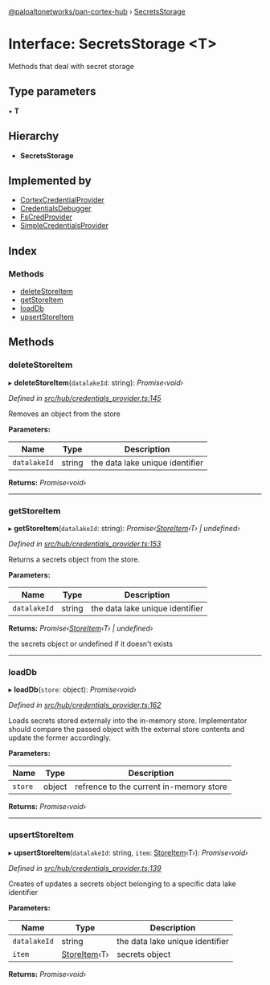 [@paloaltonetworks/pan-cortex-hub](../README.md) › [SecretsStorage](secretsstorage.md)

# Interface: SecretsStorage <**T**>

Methods that deal with secret storage

## Type parameters

▪ **T**

## Hierarchy

* **SecretsStorage**

## Implemented by

* [CortexCredentialProvider](../classes/cortexcredentialprovider.md)
* [CredentialsDebugger](../classes/credentialsdebugger.md)
* [FsCredProvider](../classes/fscredprovider.md)
* [SimpleCredentialsProvider](../classes/simplecredentialsprovider.md)

## Index

### Methods

* [deleteStoreItem](secretsstorage.md#deletestoreitem)
* [getStoreItem](secretsstorage.md#getstoreitem)
* [loadDb](secretsstorage.md#loaddb)
* [upsertStoreItem](secretsstorage.md#upsertstoreitem)

## Methods

###  deleteStoreItem

▸ **deleteStoreItem**(`datalakeId`: string): *Promise‹void›*

*Defined in [src/hub/credentials_provider.ts:145](https://github.com/xhoms/pan-cortex-hub-nodejs/blob/bb3819c/src/hub/credentials_provider.ts#L145)*

Removes an object from the store

**Parameters:**

Name | Type | Description |
------ | ------ | ------ |
`datalakeId` | string | the data lake unique identifier  |

**Returns:** *Promise‹void›*

___

###  getStoreItem

▸ **getStoreItem**(`datalakeId`: string): *Promise‹[StoreItem](storeitem.md)‹T› | undefined›*

*Defined in [src/hub/credentials_provider.ts:153](https://github.com/xhoms/pan-cortex-hub-nodejs/blob/bb3819c/src/hub/credentials_provider.ts#L153)*

Returns a secrets object from the store.

**Parameters:**

Name | Type | Description |
------ | ------ | ------ |
`datalakeId` | string | the data lake unique identifier |

**Returns:** *Promise‹[StoreItem](storeitem.md)‹T› | undefined›*

the secrets object or undefined if it doesn't exists

___

###  loadDb

▸ **loadDb**(`store`: object): *Promise‹void›*

*Defined in [src/hub/credentials_provider.ts:162](https://github.com/xhoms/pan-cortex-hub-nodejs/blob/bb3819c/src/hub/credentials_provider.ts#L162)*

Loads secrets stored externaly into the in-memory store. Implementator
should compare the passed object with the external store contents and
update the former accordingly.

**Parameters:**

Name | Type | Description |
------ | ------ | ------ |
`store` | object | refrence to the current in-memory store  |

**Returns:** *Promise‹void›*

___

###  upsertStoreItem

▸ **upsertStoreItem**(`datalakeId`: string, `item`: [StoreItem](storeitem.md)‹T›): *Promise‹void›*

*Defined in [src/hub/credentials_provider.ts:139](https://github.com/xhoms/pan-cortex-hub-nodejs/blob/bb3819c/src/hub/credentials_provider.ts#L139)*

Creates of updates a secrets object belonging to a specific data lake identifier

**Parameters:**

Name | Type | Description |
------ | ------ | ------ |
`datalakeId` | string | the data lake unique identifier |
`item` | [StoreItem](storeitem.md)‹T› | secrets object  |

**Returns:** *Promise‹void›*
